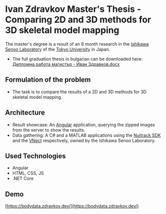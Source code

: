# Ivan Zdravkov Master's Thesis - Comparing 2D and 3D methods for 3D skeletal model mapping #
The master's degree is a result of an 8 month research in the [Ishikawa Senoo Laboratory](http://www.k2.t.u-tokyo.ac.jp/) of the [Tokyo University](https://www.u-tokyo.ac.jp/en) in Japan.

* The full graduation thesis in bulgarian can be downloaded here: [Дипломна работа магистър - Иван Здравков.docx](https://bitbucket.org/i-z/body-data-comparator/src/master/%D0%94%D0%B8%D0%BF%D0%BB%D0%BE%D0%BC%D0%BD%D0%B0%20%D1%80%D0%B0%D0%B1%D0%BE%D1%82%D0%B0%20%D0%BC%D0%B0%D0%B3%D0%B8%D1%81%D1%82%D1%8A%D1%80%20-%20%D0%98%D0%B2%D0%B0%D0%BD%20%D0%97%D0%B4%D1%80%D0%B0%D0%B2%D0%BA%D0%BE%D0%B2.docx)

## Formulation of the problem
* The task is to compare the results of a 2D and 3D methods for 3D skeletal model mapping.

## Architecture
* Result showcase: An [Angular](https://angular.io/) application, querying the zipped images from the server to show the results.
* Data gathering: A C# and a MATLAB applications using the [Nuitrack SDK](https://nuitrack.com/) and the [VNect](http://gvv.mpi-inf.mpg.de/projects/VNect/) respectively, owned by the Ishikawa Senoo Laboratory.

## Used Technologies
* Angular
* HTML, CSS, JS
* .NET Core

## Demo
[https://bodydata.zdravkov.dev/](https://bodydata.zdravkov.dev/)